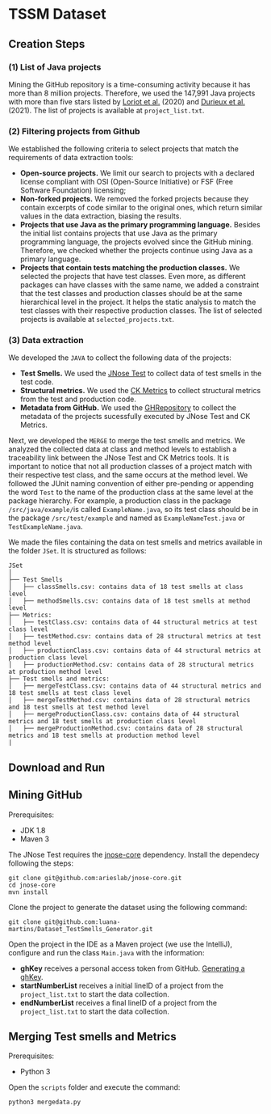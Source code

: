 # TSSM Dataset

## Creation Steps

### (1) List of Java projects
Mining the GitHub repository is a time-consuming activity because it has more than 8 million projects. Therefore, we used the 147,991 Java projects with more than five stars listed by [Loriot et al.](https://arxiv.org/abs/1904.01754) (2020) and [Durieux et al.](https://arxiv.org/abs/2103.09672) (2021). The list of projects is available at ```project_list.txt```. 

### (2) Filtering projects from Github
We established the following criteria to select projects that match the requirements of data extraction tools:
* **Open-source projects.** We limit our search to projects with a declared license
compliant with OSI (Open-Source Initiative) or FSF (Free Software Foundation) licensing;
* **Non-forked projects.** We removed the forked projects because they contain excerpts of code similar to the original ones, which return similar values in the data extraction, biasing the results.
* **Projects that use Java as the primary programming language.** Besides the initial list contains projects that use Java as the primary programming language, the projects evolved since the GitHub mining. Therefore, we checked whether the projects continue using Java as a primary language. 
* **Projects that contain tests matching the production classes.** We selected the projects that have test classes. Even more, as different packages can have classes with the same name, we added a constraint that the test classes and production classes should be at the same hierarchical level in the project. It helps the static analysis to match the test classes with their respective production classes. 
The list of selected projects is available at ```selected_projects.txt```. 


### (3) Data extraction
We developed the ```JAVA``` to collect the following data of the projects:
* **Test Smells.** We used the [JNose Test](https://jnosetest.github.io/) to collect data of test smells in the test code. 
* **Structural metrics.** We used the [CK Metrics](https://github.com/mauricioaniche/ck) to collect structural metrics from the test and production code.
* **Metadata from GitHub.** We used the [GHRepository](https://github-api.kohsuke.org/apidocs/index.html) to collect the metadata of the projects sucessfully executed by JNose Test and CK Metrics. 

Next, we developed the ```MERGE``` to merge the test smells and metrics. We analyzed the collected data at class and method levels to establish a traceability link between the JNose Test and CK Metrics tools. It is important to notice that not all production classes of a project match with their respective test class, and the same occurs at the method level. We followed the JUnit naming convention of either pre-pending or appending the word ``Test`` to the name of the production class at the same level at the package hierarchy. For example, a production class in the package ``/src/java/example/``is called ``ExampleName.java``, so its test class should be in the package ``/src/test/example`` and named as ``ExampleNameTest.java`` or ``TestExampleName.java``.

We made the files containing the data on test smells and metrics available in the folder ```JSet```. It is structured as follows:

```
JSet
│
├── Test Smells
│   ├── classSmells.csv: contains data of 18 test smells at class level
│   ├── methodSmells.csv: contains data of 18 test smells at method level
├── Metrics: 
│   ├── testClass.csv: contains data of 44 structural metrics at test class level
│   ├── testMethod.csv: contains data of 28 structural metrics at test method level 
│   ├── productionClass.csv: contains data of 44 structural metrics at production class level
│   ├── productionMethod.csv: contains data of 28 structural metrics at production method level 
├── Test smells and metrics:
│   ├── mergeTestClass.csv: contains data of 44 structural metrics and 18 test smells at test class level
│   ├── mergeTestMethod.csv: contains data of 28 structural metrics and 18 test smells at test method level
│   ├── mergeProductionClass.csv: contains data of 44 structural metrics and 18 test smells at production class level
│   ├── mergeProductionMethod.csv: contains data of 28 structural metrics and 18 test smells at production method level
|
```

## Download and Run

## Mining GitHub 

Prerequisites:
 - JDK 1.8 
 - Maven 3 

The JNose Test requires the [jnose-core](https://github.com/tassiovirginio/jnose-core) dependency. Install the dependecy following the steps: 

```shell
git clone git@github.com:arieslab/jnose-core.git
cd jnose-core
mvn install
```
Clone the project to generate the dataset using the following command:

```shell
git clone git@github.com:luana-martins/Dataset_TestSmells_Generator.git
```

Open the project in the IDE as a Maven project (we use the IntelliJ), configure and run the class ```Main.java``` with the information:
* **ghKey** receives a personal access token from GitHub. [Generating a ghKey](https://github.com/settings/tokens).
* **startNumberList** receives a initial lineID of a project from the ```project_list.txt``` to start the data collection. 
* **endNumberList** receives a final lineID of a project from the ```project_list.txt``` to start the data collection. 

## Merging Test smells and Metrics

Prerequisites:
 - Python 3

Open the ```scripts``` folder and execute the command:
```shell
python3 mergedata.py
```
